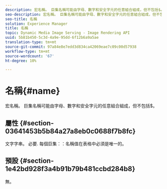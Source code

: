 ```yaml
---
description: 宏名稱。 巨集名稱可能由字母、數字和安全字元的任意組合組成，但不包括$。
seo-description: 宏名稱。 巨集名稱可能由字母、數字和安全字元的任意組合組成，但不包括$。
seo-title: 名稱
solution: Experience Manager
title: 名稱
topic: Dynamic Media Image Serving - Image Rendering API
uuid: 5b81b450-5c3d-4a9e-95dd-6f12b6a9a5ae
translation-type: tm+mt
source-git-commit: 97a84e8e7edd3d834ca42069eae7c09c00d57938
workflow-type: tm+mt
source-wordcount: '67'
ht-degree: 10%

---
```



# 名稱{#name}

宏名稱。 巨集名稱可能由字母、數字和安全字元的任意組合組成，但不包括$。

## 屬性 {#section-03641453b5b84a27a8eb0c0688f7b8fc}

文字字串。 必要. 每個巨集：：名稱值在表格中必須是唯一的。

## 預設 {#section-1e42bd928f3a4b91b79b481ccbd284b8}

無。
